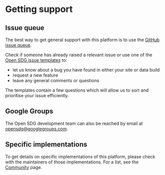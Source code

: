 <h1>Getting support</h1>

## Issue queue

The best way to get general support with this platform is to use the [GitHub issue queue](https://github.com/open-sdg/open-sdg/issues).

Check if someone has already raised a relevant issue or use one of the [Open SDG issue templates](https://github.com/open-sdg/open-sdg/issues/new/choose) to:

- let us know about a bug you have found in either your site or data build
- request a new feature
- leave any general comments or questions

The templates contain a few questions which will allow us to sort and prioritise your issue efficiently.

## Google Groups

The Open SDG development team can also be reached by email at [opensdg@googlegroups.com](mailto:opensdg@googlegroups.com).

## Specific implementations

To get details on specific implementations of this platform, please check with the maintainers of those implementations. For a list, see the [Community](https://open-sdg.org/community) page.
